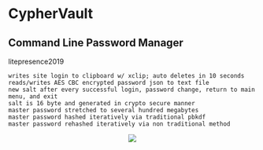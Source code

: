 # CypherVault

Command Line Password Manager
-----------------------------

litepresence2019

    writes site login to clipboard w/ xclip; auto deletes in 10 seconds
    reads/writes AES CBC encrypted password json to text file
    new salt after every successful login, password change, return to main menu, and exit
    salt is 16 byte and generated in crypto secure manner
    master password stretched to several hundred megabytes
    master password hashed iteratively via traditional pbkdf
    master password rehashed iteratively via non traditional method

<p align="center"> 
<img src="https://imgur.com/l4mcv5J.png">	
</p>
